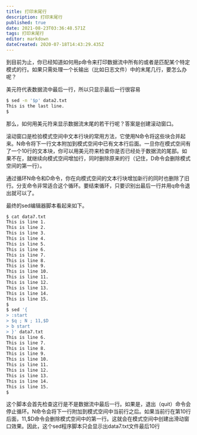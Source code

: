 ```yaml
---
title: 打印末尾行
description: 打印末尾行
published: true
date: 2021-08-23T03:36:48.571Z
tags: 打印末尾行
editor: markdown
dateCreated: 2020-07-18T14:43:29.435Z
---
```


到目前为止，你已经知道如何用p命令来打印数据流中所有的或者是匹配某个特定模式的行。如果只需处理一个长输出（比如日志文件）中的末尾几行，要怎么办呢？

美元符代表数据流中最后一行，所以只显示最后一行很容易
```bash
$ sed -n '$p' data2.txt
This is the last line.
$
```
那么，如何用美元符来显示数据流末尾的若干行呢？答案是创建滚动窗口。

滚动窗口是检验模式空间中文本行块的常用方法，它使用N命令将这些块合并起来。N命令将下一行文本附加到模式空间中已有文本行后面。一旦你在模式空间有了一个10行的文本块，你可以用美元符来检查你是否已经处于数据流的尾部。如果不在，就继续向模式空间增加行，同时删除原来的行（记住，D命令会删除模式空间的第一行）。

通过循环N命令和D命令，你在向模式空间的文本行块增加新行的同时也删除了旧行。分支命令非常适合这个循环。要结束循环，只要识别出最后一行并用q命令退出就可以了。

最终的sed编辑器脚本看起来如下。
```bash
$ cat data7.txt
This is line 1.
This is line 2.
This is line 3.
This is line 4.
This is line 5.
This is line 6.
This is line 7.
This is line 8.
This is line 9.
This is line 10.
This is line 11.
This is line 12.
This is line 13.
This is line 14.
This is line 15.
$
$ sed '{
> :start
> $q ; N ; 11,$D
> b start
> }' data7.txt
This is line 6.
This is line 7.
This is line 8.
This is line 9.
This is line 10.
This is line 11.
This is line 12.
This is line 13.
This is line 14.
This is line 15.
$
```
这个脚本会首先检查这行是不是数据流中最后一行。如果是，退出（quit）命令会停止循环。N命令会将下一行附加到模式空间中当前行之后。如果当前行在第10行后面，11,$D命令会删除模式空间中的第一行。这就会在模式空间中创建出滑动窗口效果。因此，这个sed程序脚本只会显示出data7.txt文件最后10行